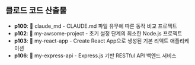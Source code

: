 ## 클로드 코드 산출물
- **p100**: 📁 claude_md - CLAUDE.md 파일 유무에 따른 동작 비교 프로젝트
- **p102**: 📁 my-awsome-project - 초기 설정 단계의 최소한 Node.js 프로젝트
- **p103**: 📁 my-react-app - Create React App으로 생성된 기본 리액트 애플리케이션
- **p106**: 📁 my-express-api - Express.js 기반 RESTful API 백엔드 서비스
